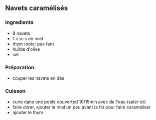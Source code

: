 ## Navets caramélisés

### Ingredients

- 8 navets
- 1 c-a-s de miel
- thym (note: pas fan)
- huilde d'olive
- sel

### Préparation

- couper les navets en dés

### Cuisson

- cuire dans une poele couverted 10/15min avec de l'eau (saler ici)
- faire dorer, ajouter le miel un peu avant la fin pour faire caraméliser
- ajouter le thym
